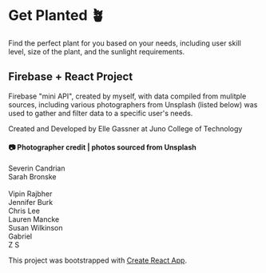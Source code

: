 # Get Planted 🪴
Find the perfect plant for you based on your needs, including user skill level, size of the plant, and the sunlight requirements.

## Firebase + React Project
Firebase "mini API", created by myself, with data compiled from mulitple sources, including various photographers from Unsplash (listed below) was used to gather and filter data to a specific user's needs.

Created and Developed by Elle Gassner at Juno College of Technology


#### 📷 Photographer credit | photos sourced from Unsplash

Severin Candrian
<br /> 
Sarah Bronske
<br />  
Vipin Rajbher 
<br />
Jennifer Burk
<br />
Chris Lee
<br />
Lauren Mancke 
<br />
Susan Wilkinson 
<br />
Gabriel
<br />
Z S 
<br />  
  
This project was bootstrapped with [Create React App](https://github.com/facebook/create-react-app).
